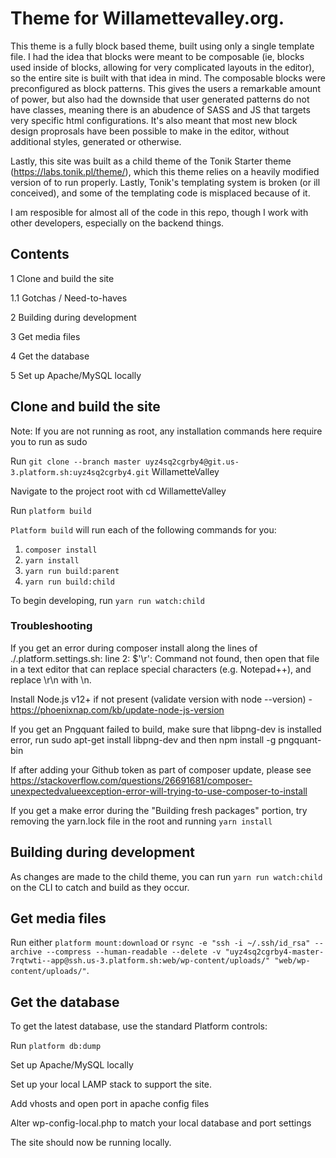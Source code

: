 # Theme for Willamettevalley.org.

This theme is a fully block based theme, built using only a single template file. I had the idea that blocks were meant to be composable (ie, blocks used inside of blocks, allowing for very complicated layouts in the editor), so the entire site is built with that idea in mind. The composable blocks were preconfigured as block patterns. This gives the users a remarkable amount of power, but also had the downside that user generated patterns do not have classes, meaning there is an abudence of SASS and JS that targets very specific html configurations. It's also meant that most new block design proprosals have been possible to make in the editor, without additional styles, generated or otherwise.

Lastly, this site was built as a child theme of the Tonik Starter theme (https://labs.tonik.pl/theme/), which this theme relies on a heavily modified version of to run properly. Lastly, Tonik's templating system is broken (or ill conceived), and some of the templating code is misplaced because of it.

I am resposible for almost all of the code in this repo, though I work with other developers, especially on the backend things.

## Contents

1	Clone and build the site

1.1	Gotchas / Need-to-haves

2	Building during development

3	Get media files

4	Get the database

5	Set up Apache/MySQL locally


## Clone and build the site

Note: If you are not running as root, any installation commands here require you to run as sudo


Run `git clone --branch master uyz4sq2cgrby4@git.us-3.platform.sh:uyz4sq2cgrby4.git` WillametteValley

Navigate to the project root with cd WillametteValley

Run `platform build`

`Platform build` will run each of the following commands for you:


1. `composer install`
2. `yarn install`
3. `yarn run build:parent`
4. `yarn run build:child`

To begin developing, run `yarn run watch:child`

### Troubleshooting

If you get an error during composer install along the lines of ./.platform.settings.sh: line 2: $'\r': Command not found, then open that file in a text editor that can replace special characters (e.g. Notepad++), and replace \r\n with \n.

Install Node.js v12+ if not present (validate version with node --version) - https://phoenixnap.com/kb/update-node-js-version

If you get an Pngquant failed to build, make sure that libpng-dev is installed error, run sudo apt-get install libpng-dev and then npm install -g pngquant-bin

If after adding your Github token as part of composer update, please see https://stackoverflow.com/questions/26691681/composer-unexpectedvalueexception-error-will-trying-to-use-composer-to-install

If you get a make error during the "Building fresh packages" portion, try removing the yarn.lock file in the root and running `yarn install`

## Building during development

As changes are made to the child theme, you can run `yarn run watch:child` on the CLI to catch and build as they occur.

## Get media files

Run either `platform mount:download` or `rsync -e "ssh -i ~/.ssh/id_rsa" --archive --compress --human-readable --delete -v "uyz4sq2cgrby4-master-7rqtwti--app@ssh.us-3.platform.sh:web/wp-content/uploads/" "web/wp-content/uploads/"`.

## Get the database

To get the latest database, use the standard Platform controls:

Run `platform db:dump`

Set up Apache/MySQL locally

Set up your local LAMP stack to support the site.

Add vhosts and open port in apache config files

Alter wp-config-local.php to match your local database and port settings

The site should now be running locally.

